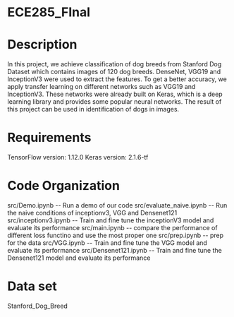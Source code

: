 # ECE285_FInal

Description
===================
In this project, we achieve classification of dog breeds from Stanford Dog Dataset which contains images of 120 dog breeds. DenseNet, VGG19 and InceptionV3 were used to extract the features. To get a better accuracy, we apply transfer learning on different networks such as VGG19 and InceptionV3. These networks were already built on Keras, which is a deep learning library and provides some popular neural networks. The result of this project can be used in identification of dogs in images.

Requirements
===================
TensorFlow version: 1.12.0
Keras      version: 2.1.6-tf


Code Organization
===================

src/Demo.ipynb                    -- Run a demo of our code
src/evaluate_naive.ipynb          -- Run the naive conditions of inceptionv3, VGG and Densenet121
src/inceptionv3.ipynb             -- Train and fine tune the inceptionV3 model and evaluate its performance
src/main.ipynb                    -- compare the performance of different loss functino and use the most proper one
src/prep.ipynb                    -- prep for the data
src/VGG.ipynb                     -- Train and fine tune the VGG model and evaluate its performance
src/Densenet121.ipynb             -- Train and fine tune the Densenet121 model and evaluate its performance

Data set
===================
Stanford_Dog_Breed